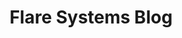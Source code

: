---
title: Flare Systems Blog
description: Stay up-to-date on the latest in top security news and industry perspectives from the Flare team.
url: https://flare.io/learn/resources/blog/
image:
    # url: '/assets/images/cafe.png'
    # alt: 'Cafe'
tags: ['blog', 'news']
pubDate: 2023-11-01
draft: false
---